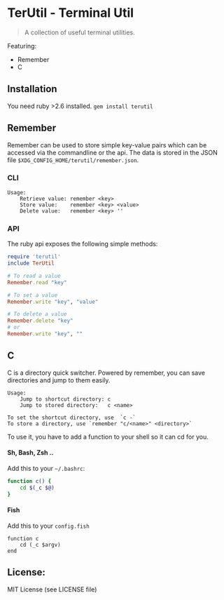 # TerUtil - Terminal Util

> A collection of useful terminal utilities.

Featuring:
 - Remember
 - C

## Installation
You need ruby >2.6 installed.
`gem install terutil`

## Remember

Remember can be used to store simple key-value pairs which can be accessed via the commandline or the api.
The data is stored in the JSON file `$XDG_CONFIG_HOME/terutil/remember.json`.

### CLI
```
Usage:
    Retrieve value: remember <key>
    Store value:    remember <key> <value>
    Delete value:   remember <key> ''
```

### API

The ruby api exposes the following simple methods:
```ruby
require 'terutil'
include TerUtil

# To read a value
Remember.read "key"

# To set a value
Remember.write "key", "value"

# To delete a value
Remember.delete "key"
# or
Remember.write "key", ""
```

## C

C is a directory quick switcher. Powered by remember, you can save directories and jump to them easily.

```
Usage:
    Jump to shortcut directory: c
    Jump to stored directory:   c <name>

To set the shortcut directory, use  `c -`
To store a directory, use `remember "c/<name>" <directory>`
```

To use it, you have to add a function to your shell so it can cd for you.

#### Sh, Bash, Zsh ..
Add this to your `~/.bashrc`:
```bash
function c() {
    cd $(_c $@)
}
```

#### Fish
Add this to your `config.fish`
```fish
function c
    cd (_c $argv)
end
```

## License:
MIT License (see LICENSE file)
